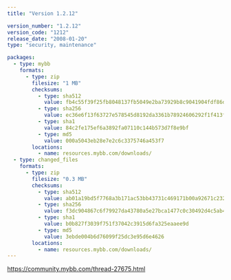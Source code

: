 ```yaml
---
title: "Version 1.2.12"

version_number: "1.2.12"
version_code: "1212"
release_date: "2008-01-20"
type: "security, maintenance"

packages:
  - type: mybb
    formats:
      - type: zip
        filesize: "1 MB"
        checksums:
          - type: sha512
            value: fb4c55f39f25fb8048137fb5049e2ba73929b8c9041904fdf86dc03476ecfb49cdec0cae50fa586da8f696a604af638d348540988aa82598a83826063aa7e5fe
          - type: sha256
            value: ec36e6f13f63727e578545d8192da3361b78924606292f1f413f17067d1b1e6a
          - type: sha1
            value: 84c2fe175ef6a3892fa07110c144b573d7f8e9bf
          - type: md5
            value: 000a5043eb28e7e2c6c3375746a453f7
        locations:
          - name: resources.mybb.com/downloads/
  - type: changed_files
    formats:
      - type: zip
        filesize: "0.3 MB"
        checksums:
          - type: sha512
            value: ab01a19bd5f7768a3b171ac53bb43731c469171b00a92671c2320881c38e5137e5aca92ca9dfc72613371e7d8b4dffd13483919a4fb7432785e5902176de5b33
          - type: sha256
            value: f3dc904867c6f79927da43780a5e27bca1477c0c30492d4c5ab4b091c5fb36ef
          - type: sha1
            value: b0b827f3039f751f37042c3915d6fa325eaaee9d
          - type: md5
            value: 3ebde004b6d76099f25dc3e95d6e4626
        locations:
          - name: resources.mybb.com/downloads/
---
```


<https://community.mybb.com/thread-27675.html>
